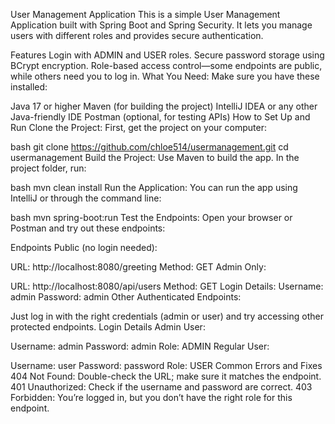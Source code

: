User Management Application
This is a simple User Management Application built with Spring Boot and Spring Security. It lets you manage users with different roles and provides secure authentication.

Features
Login with ADMIN and USER roles.
Secure password storage using BCrypt encryption.
Role-based access control—some endpoints are public, while others need you to log in.
What You Need:
Make sure you have these installed:

Java 17 or higher
Maven (for building the project)
IntelliJ IDEA or any other Java-friendly IDE
Postman (optional, for testing APIs)
How to Set Up and Run
Clone the Project: First, get the project on your computer:

bash
git clone https://github.com/chloe514/usermanagement.git
cd usermanagement
Build the Project: Use Maven to build the app. In the project folder, run:

bash
mvn clean install
Run the Application: You can run the app using IntelliJ or through the command line:

bash
mvn spring-boot:run
Test the Endpoints: Open your browser or Postman and try out these endpoints:

Endpoints
Public (no login needed):

URL: http://localhost:8080/greeting
Method: GET
Admin Only:

URL: http://localhost:8080/api/users
Method: GET
Login Details:
Username: admin
Password: admin
Other Authenticated Endpoints:

Just log in with the right credentials (admin or user) and try accessing other protected endpoints.
Login Details
Admin User:

Username: admin
Password: admin
Role: ADMIN
Regular User:

Username: user
Password: password
Role: USER
Common Errors and Fixes
404 Not Found: Double-check the URL; make sure it matches the endpoint.
401 Unauthorized: Check if the username and password are correct.
403 Forbidden: You’re logged in, but you don’t have the right role for this endpoint.